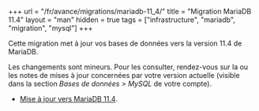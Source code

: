 +++
url = "/fr/avance/migrations/mariadb-11_4/"
title = "Migration MariaDB 11.4"
layout = "man"
hidden = true
tags = ["infrastructure", "mariadb", "migration", "mysql"]
+++

Cette migration met à jour vos bases de données vers la version 11.4 de MariaDB.

Les changements sont mineurs. Pour les consulter, rendez-vous sur la ou les notes de mises à jour concernées par votre version actuelle (visible dans la section *Bases de données > MySQL* de votre compte).

- [Mise à jour vers MariaDB 11.4](https://mariadb.com/kb/en/upgrading-from-mariadb-10-11-to-mariadb-11-4/).
